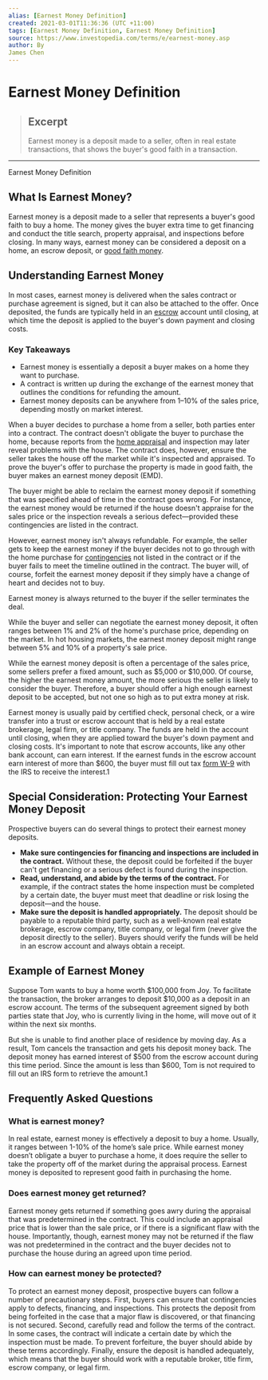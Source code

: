 ```yaml
---
alias: [Earnest Money Definition]
created: 2021-03-01T11:36:36 (UTC +11:00)
tags: [Earnest Money Definition, Earnest Money Definition]
source: https://www.investopedia.com/terms/e/earnest-money.asp
author: By
James Chen
---
```


# Earnest Money Definition

> ## Excerpt
> Earnest money is a deposit made to a seller, often in real estate transactions, that shows the buyer's good faith in a transaction.

---

Earnest Money Definition
## What Is Earnest Money?

Earnest money is a deposit made to a seller that represents a buyer's good faith to buy a home. The money gives the buyer extra time to get financing and conduct the title search, property appraisal, and inspections before closing. In many ways, earnest money can be considered a deposit on a home, an escrow deposit, or [good faith money](https://www.investopedia.com/terms/g/goodfaithmoney.asp).

## Understanding Earnest Money

In most cases, earnest money is delivered when the sales contract or purchase agreement is signed, but it can also be attached to the offer. Once deposited, the funds are typically held in an [escrow](https://www.investopedia.com/terms/e/escrow.asp) account until closing, at which time the deposit is applied to the buyer's down payment and closing costs.

### Key Takeaways

-   Earnest money is essentially a deposit a buyer makes on a home they want to purchase.
-   A contract is written up during the exchange of the earnest money that outlines the conditions for refunding the amount.
-   Earnest money deposits can be anywhere from 1–10% of the sales price, depending mostly on market interest.

When a buyer decides to purchase a home from a seller, both parties enter into a contract. The contract doesn't obligate the buyer to purchase the home, because reports from the [home appraisal](https://www.investopedia.com/terms/a/appraisal.asp) and inspection may later reveal problems with the house. The contract does, however, ensure the seller takes the house off the market while it's inspected and appraised. To prove the buyer's offer to purchase the property is made in good faith, the buyer makes an earnest money deposit (EMD).

The buyer might be able to reclaim the earnest money deposit if something that was specified ahead of time in the contract goes wrong. For instance, the earnest money would be returned if the house doesn't appraise for the sales price or the inspection reveals a serious defect—provided these contingencies are listed in the contract.

However, earnest money isn't always refundable. For example, the seller gets to keep the earnest money if the buyer decides not to go through with the home purchase for [contingencies](https://www.investopedia.com/terms/c/contingency.asp) not listed in the contract or if the buyer fails to meet the timeline outlined in the contract. The buyer will, of course, forfeit the earnest money deposit if they simply have a change of heart and decides not to buy. 

Earnest money is always returned to the buyer if the seller terminates the deal.

While the buyer and seller can negotiate the earnest money deposit, it often ranges between 1% and 2% of the home's purchase price, depending on the market. In hot housing markets, the earnest money deposit might range between 5% and 10% of a property's sale price.

While the earnest money deposit is often a percentage of the sales price, some sellers prefer a fixed amount, such as $5,000 or $10,000. Of course, the higher the earnest money amount, the more serious the seller is likely to consider the buyer. Therefore, a buyer should offer a high enough earnest deposit to be accepted, but not one so high as to put extra money at risk.

Earnest money is usually paid by certified check, personal check, or a wire transfer into a trust or escrow account that is held by a real estate brokerage, legal firm, or title company. The funds are held in the account until closing, when they are applied toward the buyer's down payment and closing costs. It's important to note that escrow accounts, like any other bank account, can earn interest. If the earnest funds in the escrow account earn interest of more than $600, the buyer must fill out tax [form W-9](https://www.investopedia.com/terms/w/w9form.asp) with the IRS to receive the interest.1

## Special Consideration: Protecting Your Earnest Money Deposit

Prospective buyers can do several things to protect their earnest money deposits.

-   **Make sure contingencies for financing and inspections are included in the contract.** Without these, the deposit could be forfeited if the buyer can't get financing or a serious defect is found during the inspection.
-   **Read, understand, and abide by the terms of the contract.** For example, if the contract states the home inspection must be completed by a certain date, the buyer must meet that deadline or risk losing the deposit—and the house.
-   **Make sure the deposit is handled appropriately.** The deposit should be payable to a reputable third party, such as a well-known real estate brokerage, escrow company, title company, or legal firm (never give the deposit directly to the seller). Buyers should verify the funds will be held in an escrow account and always obtain a receipt. 

## Example of Earnest Money

Suppose Tom wants to buy a home worth $100,000 from Joy. To facilitate the transaction, the broker arranges to deposit $10,000 as a deposit in an escrow account. The terms of the subsequent agreement signed by both parties state that Joy, who is currently living in the home, will move out of it within the next six months.

But she is unable to find another place of residence by moving day. As a result, Tom cancels the transaction and gets his deposit money back. The deposit money has earned interest of $500 from the escrow account during this time period. Since the amount is less than $600, Tom is not required to fill out an IRS form to retrieve the amount.1

## Frequently Asked Questions

### What is earnest money?

In real estate, earnest money is effectively a deposit to buy a home. Usually, it ranges between 1-10% of the home’s sale price. While earnest money doesn’t obligate a buyer to purchase a home, it does require the seller to take the property off of the market during the appraisal process. Earnest money is deposited to represent good faith in purchasing the home.

### Does earnest money get returned?

Earnest money gets returned if something goes awry during the appraisal that was predetermined in the contract. This could include an appraisal price that is lower than the sale price, or if there is a significant flaw with the house. Importantly, though, earnest money may not be returned if the flaw was not predetermined in the contract and the buyer decides not to purchase the house during an agreed upon time period. 

### How can earnest money be protected?

To protect an earnest money deposit, prospective buyers can follow a number of precautionary steps. First, buyers can ensure that contingencies apply to defects, financing, and inspections. This protects the deposit from being forfeited in the case that a major flaw is discovered, or that financing is not secured. Second, carefully read and follow the terms of the contract. In some cases, the contract will indicate a certain date by which the inspection must be made. To prevent forfeiture, the buyer should abide by these terms accordingly. Finally, ensure the deposit is handled adequately, which means that the buyer should work with a reputable broker, title firm, escrow company, or legal firm.
